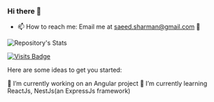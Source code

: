 ### Hi there 👋
- 📫 How to reach me: Email me at saeed.sharman@gmail.com 🙂

<!--
[![Saeed's GitHub stats](https://github-readme-stats.vercel.app/api?username=saeed1989)](https://github.com/saeed1989/github-readme-stats)
-->
![Repository's Stats](https://github-readme-stats.vercel.app/api/top-langs/?username=saeed1989&theme=blue-green)


[![Visits Badge](https://badges.pufler.dev/visits/foyzulkarim/saeed1989)](https://github.com/foyzulkarim)

Here are some ideas to get you started:

🔭 I’m currently working on an Angular project
🌱 I’m currently learning ReactJs, NestJs(an ExpressJs framework)
<!--
- 👯 I’m looking to collaborate on ...
- 🤔 I’m looking for help with ...
- 💬 Ask me about ...
- 📫 How to reach me: ...
- 😄 Pronouns: ...
- ⚡ Fun fact: ...
-->
